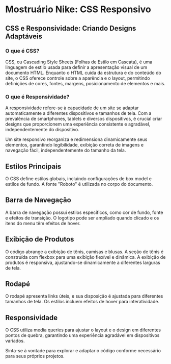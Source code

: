 # Mostruário Nike: CSS Responsivo

## CSS e Responsividade: Criando Designs Adaptáveis

### O que é CSS?
CSS, ou Cascading Style Sheets (Folhas de Estilo em Cascata), é uma linguagem de estilo usada para definir a apresentação visual de um documento HTML. Enquanto o HTML cuida da estrutura e do conteúdo do site, o CSS oferece controle sobre a aparência e o layout, permitindo definições de cores, fontes, margens, posicionamento de elementos e mais.

### O que é Responsividade?
A responsividade refere-se à capacidade de um site se adaptar automaticamente a diferentes dispositivos e tamanhos de tela. Com a prevalência de smartphones, tablets e diversos dispositivos, é crucial criar designs que proporcionem uma experiência consistente e agradável, independentemente do dispositivo.

Um site responsivo reorganiza e redimensiona dinamicamente seus elementos, garantindo legibilidade, exibição correta de imagens e navegação fácil, independentemente do tamanho da tela.

## Estilos Principais

O CSS define estilos globais, incluindo configurações de box model e estilos de fundo. A fonte "Roboto" é utilizada no corpo do documento.

## Barra de Navegação

A barra de navegação possui estilos específicos, como cor de fundo, fonte e efeitos de transição. O logotipo pode ser ampliado quando clicado e os itens do menu têm efeitos de hover.

## Exibição de Produtos

O código abrange a exibição de tênis, camisas e blusas. A seção de tênis é construída com flexbox para uma exibição flexível e dinâmica. A exibição de produtos é responsiva, ajustando-se dinamicamente a diferentes larguras de tela.

## Rodapé

O rodapé apresenta links úteis, e sua disposição é ajustada para diferentes tamanhos de tela. Os estilos incluem efeitos de hover para interatividade.

## Responsividade

O CSS utiliza media queries para ajustar o layout e o design em diferentes pontos de quebra, garantindo uma experiência agradável em dispositivos variados.

Sinta-se à vontade para explorar e adaptar o código conforme necessário para seus próprios projetos.
